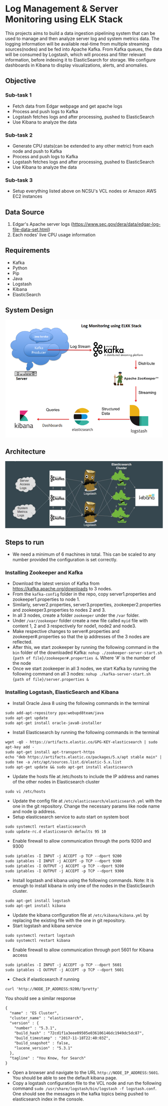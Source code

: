 # Log Management & Server Monitoring using ELK Stack
This projects aims to build a data ingestion pipelining system that can be used to manage and then analyze server log and system metrics data. The logging information will be available real-time from multiple streaming sources(nodes) and be fed into Apache Kafka. From Kafka queues, the data will be consumed by Logstash, which will process and filter relevant information, before indexing it to ElasticSearch for storage. We configure dashboards in Kibana to display visualizations, alerts, and anomalies.

## Objective
### Sub-task 1
- Fetch data from Edgar webpage and get apache logs
- Process and push logs to Kafka
- Logstash fetches logs and after processing, pushed to ElasticSearch
- Use Kibana to analyze the data
### Sub-task 2
- Generate CPU stats(can be extended to any other metric) from each node and push to Kafka
- Process and push logs to Kafka
- Logstash fetches logs and after processing, pushed to ElasticSearch
- Use Kibana to analyze the data
### Sub-task 3
- Setup everything listed above on NCSU's VCL nodes or Amazon AWS EC2 instances

## Data Source
1) Edgar's Apache server logs (https://www.sec.gov/dera/data/edgar-log-file-data-set.html)
2) Each nodes' live CPU usage information

## Requirements
- Kafka
- Python
- Pip
- Java
- Logstash
- Kibana
- ElasticSearch

## System Design 
![System Design](images/elkk_stack.PNG)
## Architecture
![Architecture](images/Arc.JPG)

## Steps to run
- We need a minimum of 6 machines in total. This can be scaled to any number provided the configuration is set correctly.

### Installing Zookeeper and Kafka
- Download the latest version of Kafka from https://kafka.apache.org/downloads to 3 nodes.
- From the `kafka-config` folder in the repo, copy server1.properties and zookeeper1.properties to node 1.
- Similarly, server2.properties, server3.properties, zookeeper2.properties and zookeeper3.properties to nodes 2 and 3.
- In all 3 nodes, create a folder `zookeeper` under the `/var` folder.
- Under `/var/zookeeper` folder create a new file called `myid` file with content 1, 2 and 3 respectively for node1, node2 and node3.
- Make respective changes to server#.properties and zookeeper#.properties so that the ip addresses of the 3 nodes are reflected.
- After this, we start zookeeper by running the following command in the `bin` folder of the downloaded Kafka: `nohup ./zookeeper-server-start.sh {path of file}/zookeeper#.properties &`. Where '#' is the number of the node
- Once we start zookeeper in all 3 nodes, we start Kafka by running the following command on all 3 nodes: `nohup ./kafka-server-start.sh {path of file}/server.properties &`

### Installing Logstash, ElasticSearch and Kibana
- Install Oracle Java 8 using the following commands in the terminal
```
sudo add-apt-repository ppa:webupd8team/java
sudo apt-get update
sudo apt-get install oracle-java8-installer
```
- Install Elasticsearch by running the following commands in the terminal
```
wget -qO - https://artifacts.elastic.co/GPG-KEY-elasticsearch | sudo apt-key add -
sudo apt-get install apt-transport-https
echo "deb https://artifacts.elastic.co/packages/5.x/apt stable main" | sudo tee -a /etc/apt/sources.list.d/elastic-5.x.list
sudo apt-get update && sudo apt-get install elasticsearch
```
- Update the hosts file at /etc/hosts to include the IP address and names of the other nodes in Elasticsearch cluster
```
sudo vi /etc/hosts
```
- Update the config file at `/etc/elasticsearch/elasticsearch.yml` with the one in the git repository. Change the necessary params like node name and node ip address.
- Setup elasticsearch service to auto start on system boot
```
sudo systemctl restart elasticsearch
sudo update-rc.d elasticsearch defaults 95 10
```
- Enable firewall to allow communication through the ports 9200 and 9300
```
sudo iptables -I INPUT -j ACCEPT -p TCP --dport 9200
sudo iptables -I INPUT -j ACCEPT -p TCP --dport 9300
sudo iptables -I OUTPUT -j ACCEPT -p TCP --dport 9200
sudo iptables -I OUTPUT -j ACCEPT -p TCP --dport 9300
```
- Install logstash and kibana using the following commands. Note: It is enough to install kibana in only one of the nodes in the ElasticSearch cluster. 
```
sudo apt-get install logstash
sudo apt-get install kibana
```
- Update the kibana configuration file at `/etc/kibana/kibana.yml` by replacing the existing file with the one in git repository.
- Start logstash and kibana service
```
sudo systemctl restart logstash
sudo systemctl restart kibana
```
- Enable firewall to allow communication through port 5601 for Kibana access
```
sudo iptables -I INPUT -j ACCEPT -p TCP --dport 5601
sudo iptables -I OUTPUT -j ACCEPT -p TCP --dport 5601
```
- Check if elasticsearch if running
```
curl 'http://NODE_IP_ADDRESS:9200/?pretty'
```
You should see a similar response
```
{
  "name" : "ES Cluster",
  "cluster_name" : "elasticsearch",
  "version" : {
    "number" : "5.3.1",
    "build_hash" : "72cd1f1a3eee09505e036106146dc1949dc5dc87",
    "build_timestamp" : "2017-11-18T22:40:03Z",
    "build_snapshot" : false,
    "lucene_version" : "5.3.1"
  },
  "tagline" : "You Know, for Search"
}
```
- Open a browser and navigate to the URL `http://NODE_IP_ADDRESS:5601`. You should be able to see the default kibana page.
- Copy a logstash configuration file to the VCL node and run the following command
`sudo /usr/share/logstash/bin/logstash -f logstash.conf`. One should see the messages in the kafka topics being pushed to elasticsearch  index in the console.
